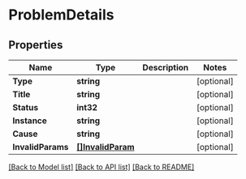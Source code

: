 # ProblemDetails

## Properties
Name | Type | Description | Notes
------------ | ------------- | ------------- | -------------
**Type** | **string** |  | [optional] 
**Title** | **string** |  | [optional] 
**Status** | **int32** |  | [optional] 
**Instance** | **string** |  | [optional] 
**Cause** | **string** |  | [optional] 
**InvalidParams** | [**[]InvalidParam**](InvalidParam.md) |  | [optional] 

[[Back to Model list]](../README.md#documentation-for-models) [[Back to API list]](../README.md#documentation-for-api-endpoints) [[Back to README]](../README.md)


